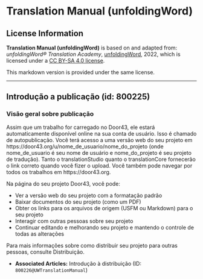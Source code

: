 # Translation Manual (unfoldingWord)

## License Information

**Translation Manual (unfoldingWord)** is based on and adapted from: _unfoldingWord® Translation Academy_, [unfoldingWord](https://unfoldingword.org/utw), 2022, which is licensed under a [CC BY-SA 4.0 license](https://creativecommons.org/licenses/by-sa/4.0/legalcode.en).

This markdown version is provided under the same license.



--------------------------------

## Introdução a publicação (id: 800225)

### Visão geral sobre publicação

Assim que um trabalho for carregado no Door43, ele estará automaticamente disponível online na sua conta de usuário. Isso é chamado de autopublicação. Você terá acesso a uma versão web do seu projeto em https://door43\.org/u/nome\_de\_usuario/nome\_do\_projeto (onde nome\_de\_usuario é seu nome de usuário e nome\_do\_projeto é seu projeto de tradução). Tanto o translationStudio quanto o translationCore fornecerão o link correto quando você fizer o upload. Você também pode navegar por todos os trabalhos em https://door43\.org.

Na página do seu projeto Door43, você pode:

* Ver a versão web do seu projeto com a formatação padrão
* Baixar documentos do seu projeto (como um PDF)
* Obter os links para os arquivos de origem (USFM ou Markdown) para o seu projeto
* Interagir com outras pessoas sobre seu projeto
* Continuar editando e melhorando seu projeto e mantendo o controle de todas as alterações

Para mais informações sobre como distribuir seu projeto para outras pessoas, consulte Distribuição.

* **Associated Articles:** Introdução à distribuição (ID: `800226@UWTranslationManual`)

